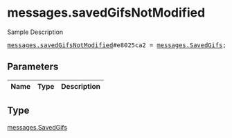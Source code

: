 # messages.savedGifsNotModified

Sample Description

<pre>
<a href="../constructor/messages.savedGifsNotModified.md">messages.savedGifsNotModified</a>#e8025ca2 = <a href="../type/messages.SavedGifs.md">messages.SavedGifs</a>;
</pre>

## Parameters

| Name | Type | Description |
|------|:----:|-------------|

## Type

[messages.SavedGifs](../type/messages.SavedGifs.md)
